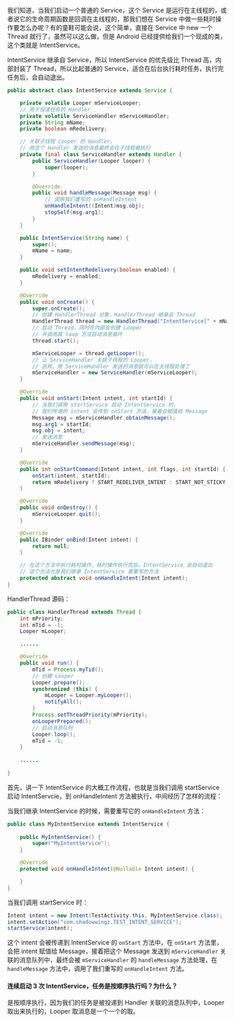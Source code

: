 我们知道，当我们启动一个普通的 Service，这个 Service 是运行在主线程的，或者说它的生命周期函数是回调在主线程的，那我们想在 Service 中做一些耗时操作要怎么办呢？有的童鞋可能会说，这个简单，直接在 Service 中 new 一个 Thread 就行了，虽然可以这么做，但是 Android 已经提供给我们一个现成的类，这个类就是 IntentService。

IntentService 继承自 Service，所以 IntentService 的优先级比 Thread 高，内部封装了 Thread，所以比起普通的 Service，适合在后台执行耗时任务，执行完任务后，会自动退出。

```java
public abstract class IntentService extends Service {

    private volatile Looper mServiceLooper;
    // 用于投递任务的 Handler
    private volatile ServiceHandler mServiceHandler;
    private String mName;
    private boolean mRedelivery;

    // 关联子线程 Looper 的 Handler，
    // 用这个 Handler 发送的消息最终会在子线程被执行
    private final class ServiceHandler extends Handler {
        public ServiceHandler(Looper looper) {
            super(looper);
        }

        @Override
        public void handleMessage(Message msg) {
            // 调用我们重写的 onHandleIntent
            onHandleIntent((Intent)msg.obj);
            stopSelf(msg.arg1);
        }
    }

    public IntentService(String name) {
        super();
        mName = name;
    }

    public void setIntentRedelivery(boolean enabled) {
        mRedelivery = enabled;
    }

    @Override
    public void onCreate() {
        super.onCreate();
        // 创建 HandlerThread 对象，HandlerThread 继承自 Thread
        HandlerThread thread = new HandlerThread("IntentService[" + mName + "]");
        // 启动 Thread，同时在内部会创建 Looper 
        // 并调用其 loop 方法启动消息循环
        thread.start();

        mServiceLooper = thread.getLooper();
        // 让 ServiceHandler 关联子线程的 Looper，
        // 这样，用 ServiceHandler 发送的消息就可以在主线程处理了
        mServiceHandler = new ServiceHandler(mServiceLooper);
    }

    @Override
    public void onStart(Intent intent, int startId) {
        // 当我们调用 startService 启动 IntentService 时，
        // 我们传递的 intent 会传到 onStart 方法，接着会赋值给 Message
        Message msg = mServiceHandler.obtainMessage();
        msg.arg1 = startId;
        msg.obj = intent;
        // 发送消息
        mServiceHandler.sendMessage(msg);
    }

    @Override
    public int onStartCommand(Intent intent, int flags, int startId) {
        onStart(intent, startId);
        return mRedelivery ? START_REDELIVER_INTENT : START_NOT_STICKY;
    }

    @Override
    public void onDestroy() {
        mServiceLooper.quit();
    }

    @Override
    public IBinder onBind(Intent intent) {
        return null;
    }

    // 在这个方法中执行耗时操作，耗时操作执行完后，IntentService 会自动退出
    // 这个方法也是我们继承 IntentService 要重写的方法
    protected abstract void onHandleIntent(Intent intent);
}
```

HandlerThread 源码：

```java
public class HandlerThread extends Thread {
    int mPriority;
    int mTid = -1;
    Looper mLooper;

    ......

    @Override
    public void run() {
        mTid = Process.myTid();
        // 创建 Looper
        Looper.prepare();
        synchronized (this) {
            mLooper = Looper.myLooper();
            notifyAll();
        }
        Process.setThreadPriority(mPriority);
        onLooperPrepared();
        // 启动消息队列
        Looper.loop();
        mTid = -1;
    }
    
    ......
 
}
```

首先，讲一下 IntentService 的大概工作流程，也就是当我们调用 startService 启动 IntentServcie，到 onHandleIntent 方法被执行，中间经历了怎样的流程：

当我们继承 IntentService 的时候，需要重写它的 `onHandleIntent` 方法：

```java
public class MyIntentService extends IntentService {
    
    public MyIntentService() {
        super("MyIntentService");
    }

    @Override
    protected void onHandleIntent(@Nullable Intent intent) {

    }
}
```

当我们调用 startService 时：

```java
Intent intent = new Intent(TestActivity.this, MyIntentService.class);
intent.setAction("com.shadowwingz.TEST_INTENT_SERVICE");
startService(intent);
```

这个 intent 会被传递到 IntentService 的 `onStart` 方法中，在 `onStart` 方法里，会把 intent 赋值给 Message，接着把这个 Message 发送到 `mServiceHandler` 关联的消息队列中，最终会被 `mServiceHandler` 的 `handleMessage` 方法处理，在 `handleMessage` 方法中，调用了我们重写的 `onHandleIntent` 方法。

#### 连续启动 3 次 IntentService，任务是按顺序执行吗？为什么？ ####

是按顺序执行，因为我们的任务是被投递到 Handler 关联的消息队列中，Looper 取出来执行的，Looper 取消息是一个一个的取。